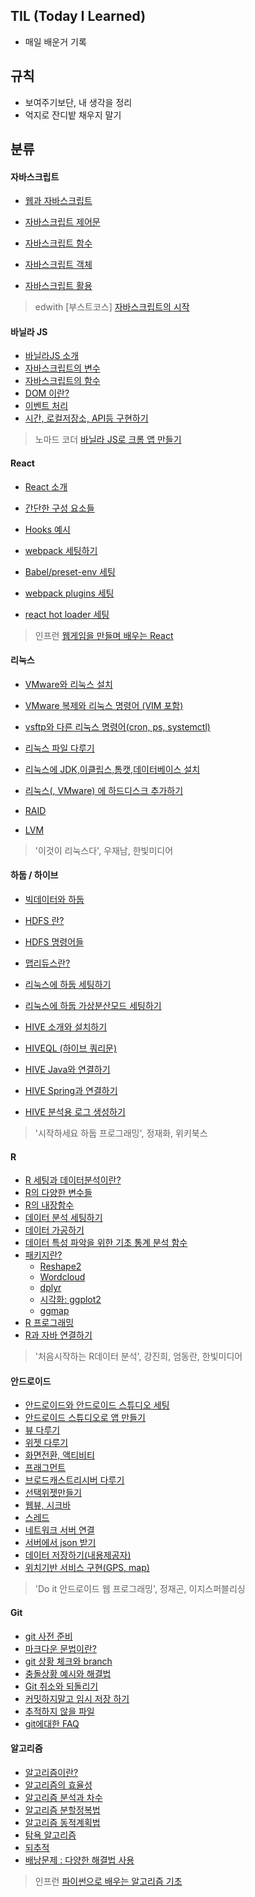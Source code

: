 ## TIL (Today I Learned)

* 매일 배운거 기록



## 규칙

* 보여주기보단, 내 생각을 정리
* 억지로 잔디밭 채우지 말기



## 분류



#### 자바스크립트

* [웹과 자바스크립트](https://github.com/hunman89/TIL/blob/master/JavaScript/JavaScript.md)

* [자바스크립트 제어문](https://github.com/hunman89/TIL/blob/master/JavaScript/Control-flow.md)

* [자바스크립트 함수](https://github.com/hunman89/TIL/blob/master/JavaScript/Function.md)

* [자바스크립트 객체](https://github.com/hunman89/TIL/blob/master/JavaScript/Object.md)

* [자바스크립트 활용](https://github.com/hunman89/TIL/blob/master/JavaScript/Application.md)

  

> edwith [부스트코스] [자바스크립트의 시작](https://www.edwith.org/boostcourse-web-106/joinLectures/52258)

#### 바닐라 JS

* [바닐라JS 소개](https://github.com/hunman89/TIL/blob/master/VanillaJS/VanillaJS.md)
* [자바스크립트의 변수](https://github.com/hunman89/TIL/blob/master/VanillaJS/Variable.md)
* [자바스크립트의 함수](https://github.com/hunman89/TIL/blob/master/VanillaJS/Function.md)
* [DOM 이란?](https://github.com/hunman89/TIL/blob/master/VanillaJS/DocumentObjectModel.md)
* [이벤트 처리](https://github.com/hunman89/TIL/blob/master/VanillaJS/Events.md)
* [시간, 로컬저장소, API등 구현하기](https://github.com/hunman89/TIL/blob/master/VanillaJS/MakeApp.md) 

> 노마드 코더 [바닐라 JS로 크롬 앱 만들기](https://nomadcoders.co/javascript-for-beginners/lobby)



#### React  

* [React 소개](https://github.com/hunman89/TIL/blob/master/react/React.md)
* [간단한 구성 요소들](https://github.com/hunman89/TIL/blob/master/react/reactFragment,ref,render.md)

* [Hooks 예시](https://github.com/hunman89/TIL/blob/master/react/reactHooks.md)
* [webpack 세팅하기](https://github.com/hunman89/TIL/blob/master/react/reactWebpack.md)
* [Babel/preset-env 세팅](https://github.com/hunman89/TIL/blob/master/react/babelpresetSetting.md)
* [webpack plugins 세팅](https://github.com/hunman89/TIL/blob/master/react/webpackPlugins.md)
* [react hot loader 세팅](https://github.com/hunman89/TIL/blob/master/react/reactHotLoader.md)

> 인프런 [웹게임을 만들며 배우는 React](https://www.inflearn.com/course/web-game-React/)



#### 리눅스

* [VMware와 리눅스 설치](https://github.com/hunman89/TIL/blob/master/multicampus/linux/linuxInstall.md)
* [VMware 복제와 리눅스 명령어 (VIM 포함)](https://github.com/hunman89/TIL/blob/master/multicampus/linux/linuxCopy,Command.md)
* [vsftp와 다른 리눅스 명령어(cron, ps, systemctl)](https://github.com/hunman89/TIL/blob/master/multicampus/linux/vsftp,linuxCommand.md)
* [리눅스 파일 다루기](https://github.com/hunman89/TIL/blob/master/multicampus/linux/linuxFile.md)

* [리눅스에 JDK,이클립스,톰캣,데이터베이스 설치](https://github.com/hunman89/TIL/blob/master/multicampus/linux/JDK,eclipse,tomcat,oralcleDB,mariaDB.md)
* [리눅스(, VMware) 에 하드디스크 추가하기](https://github.com/hunman89/TIL/blob/master/multicampus/linux/linuxHDAdd.md)
* [RAID](https://github.com/hunman89/TIL/blob/master/multicampus/linux/RAID.md)
* [LVM](https://github.com/hunman89/TIL/blob/master/multicampus/linux/LVM.md)

> '이것이 리눅스다', 우재남, 한빛미디어



#### 하둡 / 하이브

* [빅데이터와 하둡](https://github.com/hunman89/TIL/blob/master/multicampus/hadoop,HIVE/bigdata,hadoop.md)
* [HDFS 란?](https://github.com/hunman89/TIL/blob/master/multicampus/hadoop,HIVE/HDFS.md)
* [HDFS 명령어들](https://github.com/hunman89/TIL/blob/master/multicampus/hadoop,HIVE/HDFSCommands.md)
* [맵리듀스란?](https://github.com/hunman89/TIL/blob/master/multicampus/hadoop,HIVE/MapReduce.md)
* [리눅스에 하둡 세팅하기](https://github.com/hunman89/TIL/blob/master/multicampus/hadoop,HIVE/hadoopSetting.md)
* [리눅스에 하둡 가상분산모드 세팅하기](https://github.com/hunman89/TIL/blob/master/multicampus/hadoop,HIVE/3hadoopSetting.md)


* [HIVE 소개와 설치하기](https://github.com/hunman89/TIL/blob/master/multicampus/hadoop,HIVE/HIVE.md)
* [HIVEQL (하이브 쿼리문)](https://github.com/hunman89/TIL/blob/master/multicampus/hadoop,HIVE/HIVEQL.md)
* [HIVE Java와 연결하기](https://github.com/hunman89/TIL/blob/master/multicampus/hadoop,HIVE/HIVEandJava.md)
* [HIVE Spring과 연결하기](https://github.com/hunman89/TIL/blob/master/multicampus/hadoop,HIVE/HIVEandSpring.md)
* [HIVE 분석용 로그 생성하기](https://github.com/hunman89/TIL/blob/master/multicampus/hadoop,HIVE/Log.md)

> '시작하세요 하둡 프로그래밍', 정재화, 위키북스



#### R

* [R 세팅과 데이터분석이란?](https://github.com/hunman89/TIL/blob/master/multicampus/R/R.md)
* [R의 다양한 변수들](https://github.com/hunman89/TIL/blob/master/multicampus/R/RData.md)
* [R의 내장함수](https://github.com/hunman89/TIL/blob/master/multicampus/R/RFunction.md)
* [데이터 분석 세팅하기](https://github.com/hunman89/TIL/blob/master/multicampus/R/DataSetting.md)
* [데이터 가공하기](https://github.com/hunman89/TIL/blob/master/multicampus/R/DataHandling.md)
* [데이터 특성 파악을 위한 기초 통계 분석 함수](https://github.com/hunman89/TIL/blob/master/multicampus/R/StatisticsFunction.md)
* [패키지란?](https://github.com/hunman89/TIL/blob/master/multicampus/R/RPackage.md)
  * [Reshape2](https://github.com/hunman89/TIL/blob/master/multicampus/R/Reshape2.md)
  * [Wordcloud](https://github.com/hunman89/TIL/blob/master/multicampus/R/Wordcloud.md)
  * [dplyr](https://github.com/hunman89/TIL/blob/master/multicampus/R/dplyr.md)
  * [시각화: ggplot2](https://github.com/hunman89/TIL/blob/master/multicampus/R/ggplot2.md)
  * [ggmap](https://github.com/hunman89/TIL/blob/master/multicampus/R/googleVisandggmap.md)
* [R 프로그래밍](https://github.com/hunman89/TIL/blob/master/multicampus/R/RProgramming.md)
* [R과 자바 연결하기](https://github.com/hunman89/TIL/blob/master/multicampus/R/RJava.md)

> '처음시작하는 R데이터 분석', 강진희, 엄동란, 한빛미디어



#### 안드로이드

* [안드로이드와 안드로이드 스튜디오 세팅](https://github.com/hunman89/TIL/blob/master/multicampus/Android/Setting.md)
* [안드로이드 스튜디오로 앱 만들기](https://github.com/hunman89/TIL/blob/master/multicampus/Android/Making.md)
* [뷰 다루기](https://github.com/hunman89/TIL/blob/master/multicampus/Android/View.md)
* [위젯 다루기](https://github.com/hunman89/TIL/blob/master/multicampus/Android/Widget.md)
* [화면전환, 액티비티](https://github.com/hunman89/TIL/blob/master/multicampus/Android/Activity.md)
* [프래그먼트](https://github.com/hunman89/TIL/blob/master/multicampus/Android/Activity.md)
* [브로드캐스트리시버 다루기](https://github.com/hunman89/TIL/blob/master/multicampus/Android/BroadcastReciver.md)
* [선택위젯만들기](https://github.com/hunman89/TIL/blob/master/multicampus/Android/MakeView.md)
* [웹뷰, 시크바](https://github.com/hunman89/TIL/blob/master/multicampus/Android/OtherWidget.md)
* [스레드](https://github.com/hunman89/TIL/blob/master/multicampus/Android/Thread.md)
* [네트워크 서버 연결](https://github.com/hunman89/TIL/blob/master/multicampus/Android/Network.md)
* [서버에서 json 받기](https://github.com/hunman89/TIL/blob/master/multicampus/Android/JSON.md)
* [데이터 저장하기(내용제공자)](https://github.com/hunman89/TIL/blob/master/multicampus/Android/SharedPreferences.md)
* [위치기반 서비스 구현(GPS, map)](https://github.com/hunman89/TIL/blob/master/multicampus/Android/GPS.md)

> 'Do it 안드로이드 웹 프로그래밍', 정재곤, 이지스퍼블리싱 



#### Git 

* [git 사전 준비](https://github.com/hunman89/TIL/blob/master/git/git.md)
* [마크다운 문법이란?](https://github.com/hunman89/TIL/blob/master/git/markdown.md)
* [git 상황 체크와 branch](https://github.com/hunman89/TIL/blob/master/git/gitStatus,remote,branch.md)
* [충돌상황 예시와 해결법](https://github.com/hunman89/TIL/blob/master/git/branchConflict.md)
* [Git 취소와 되돌리기](https://github.com/hunman89/TIL/blob/master/git/gitCancel.md)
* [커밋하지말고 임시 저장 하기](https://github.com/hunman89/TIL/blob/master/git/stash.md)
* [추적하지 않을 파일](https://github.com/hunman89/TIL/blob/master/git/gitIgnore.md)
* [git에대한 FAQ](https://github.com/hunman89/TIL/blob/master/git/FAQ.md)



#### 알고리즘

* [알고리즘이란?](https://github.com/hunman89/TIL/blob/master/Algorithms/Algorithms.md)
* [알고리즘의 효율성](https://github.com/hunman89/TIL/blob/master/Algorithms/Efficiency.md)
* [알고리즘 분석과 차수](https://github.com/hunman89/TIL/blob/master/Algorithms/Order.md)
* [알고리즘 분할정복법](https://github.com/hunman89/TIL/blob/master/Algorithms/DivideConquer.md)
* [알고리즘 동적계획법](https://github.com/hunman89/TIL/blob/master/Algorithms/DynamicProgramming.md)
* [탐욕 알고리즘](https://github.com/hunman89/TIL/blob/master/Algorithms/Greedy.md)
* [되추적](https://github.com/hunman89/TIL/blob/master/Algorithms/Backtracking.md)
* [배낭문제 : 다양한 해결법 사용](https://github.com/hunman89/TIL/blob/master/Algorithms/Knapsack.md)



> 인프런 [파이썬으로 배우는 알고리즘 기초](https://www.inflearn.com/course/%ED%8C%8C%EC%9D%B4%EC%8D%AC-%EC%95%8C%EA%B3%A0%EB%A6%AC%EC%A6%98-%EA%B8%B0%EC%B4%88/dashboard)

